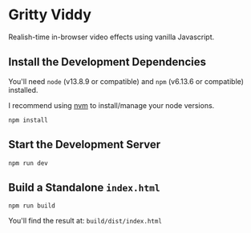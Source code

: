 # Gritty Viddy

Realish-time in-browser video effects using vanilla Javascript.


## Install the Development Dependencies

You'll need `node` (v13.8.9 or compatible) and `npm` (v6.13.6 or compatible) installed.

I recommend using [nvm](https://github.com/nvm-sh/nvm/blob/master/README.md) to install/manage your node versions.

```
npm install
```


## Start the Development Server

```
npm run dev
```

## Build a Standalone `index.html`

```
npm run build
```

You'll find the result at: `build/dist/index.html`
